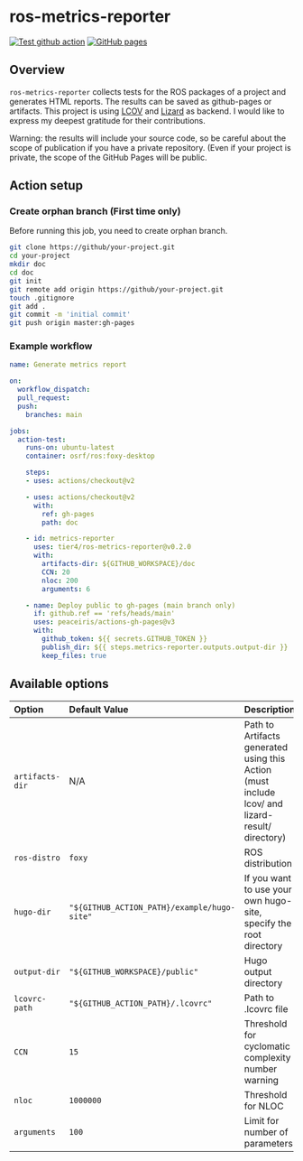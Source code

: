 # ros-metrics-reporter

[![Test github action](https://github.com/tier4/ros-metrics-reporter/actions/workflows/test-action.yml/badge.svg?branch=main)](https://github.com/tier4/ros-metrics-reporter/actions/workflows/test-action.yml)
[![GitHub pages](https://img.shields.io/badge/-GitHub%20pages-orange)](https://tier4.github.io/ros-metrics-reporter/)

## Overview

`ros-metrics-reporter` collects tests for the ROS packages of a project and generates HTML reports. The results can be saved as github-pages or artifacts.
This project is using [LCOV](https://github.com/linux-test-project/lcov) and [Lizard](https://github.com/terryyin/lizard) as backend. I would like to express my deepest gratitude for their contributions.

Warning: the results will include your source code, so be careful about the scope of publication if you have a private repository. (Even if your project is private, the scope of the GitHub Pages will be public.

## Action setup

### Create orphan branch (First time only)

Before running this job, you need to create orphan branch.

```sh
git clone https://github/your-project.git
cd your-project
mkdir doc
cd doc
git init
git remote add origin https://github/your-project.git
touch .gitignore
git add .
git commit -m 'initial commit'
git push origin master:gh-pages
```

### Example workflow

```yml
name: Generate metrics report

on:
  workflow_dispatch:
  pull_request:
  push:
    branches: main

jobs:
  action-test:
    runs-on: ubuntu-latest
    container: osrf/ros:foxy-desktop

    steps:
    - uses: actions/checkout@v2

    - uses: actions/checkout@v2
      with:
        ref: gh-pages
        path: doc

    - id: metrics-reporter
      uses: tier4/ros-metrics-reporter@v0.2.0
      with:
        artifacts-dir: ${GITHUB_WORKSPACE}/doc
        CCN: 20
        nloc: 200
        arguments: 6

    - name: Deploy public to gh-pages (main branch only)
      if: github.ref == 'refs/heads/main'
      uses: peaceiris/actions-gh-pages@v3
      with:
        github_token: ${{ secrets.GITHUB_TOKEN }}
        publish_dir: ${{ steps.metrics-reporter.outputs.output-dir }}
        keep_files: true
```

## Available options

| Option | Default Value | Description | Required | Example |
| :----- | :------------ | :---------- | :------- | :------ |
| `artifacts-dir` | N/A | Path to Artifacts generated using this Action (must include lcov/ and lizard-result/ directory) | `true` | `${GITHUB_WORKSPACE}/doc` |
| `ros-distro` | `foxy` | ROS distribution | `true` | `foxy` |
| `hugo-dir` | `"${GITHUB_ACTION_PATH}/example/hugo-site"` | If you want to use your own hugo-site, specify the root directory | `true` | `"${GITHUB_WORKSPACE}/hugo-site"` |
| `output-dir` | `"${GITHUB_WORKSPACE}/public"` | Hugo output directory | `true` | `"${GITHUB_WORKSPACE}/output-dir"` |
| `lcovrc-path` | `"${GITHUB_ACTION_PATH}/.lcovrc"` | Path to .lcovrc file | `true` | `"${GITHUB_WORKSPACE}/.lcovrc"` |
| `CCN` | `15` | Threshold for cyclomatic complexity number warning | `true` | `20` |
| `nloc` | `1000000` | Threshold for NLOC | `true` | `200` |
| `arguments` | `100` | Limit for number of parameters | `true` | `100` |

